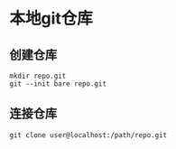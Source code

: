 # 本地git仓库

## 创建仓库

```shell
mkdir repo.git
git --init bare repo.git
```

## 连接仓库

```shell
git clone user@localhost:/path/repo.git
```

